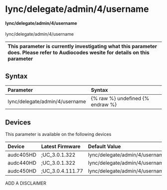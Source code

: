﻿---
description: lync/delegate/admin/4/username
search: false
---

# lync/delegate/admin/4/username

#### lync/delegate/admin/4/username

lync/delegate/admin/4/username


| This parameter is currently investigating what this parameter does. Please refer to Audiocodes wesite for details on this parameter | 
| :--- |

## Syntax
| Parameter | Syntax |
| :--- | :--- |
|lync/delegate/admin/4/username | {% raw %} undefined {% endraw %}|

## Devices
This parameter is available on the following devices

| Device | Latest Firmware | Default Value |
|:---|:---|:---|
| audc405HD | ;UC_3.0.1.322 | lync/delegate/admin/4/username= 
| audc440HD | ;UC_3.0.1.322 | lync/delegate/admin/4/username= 
| audc450HD | ;UC_3.0.4.111.77 | lync/delegate/admin/4/username= 

ADD A DISCLAIMER
